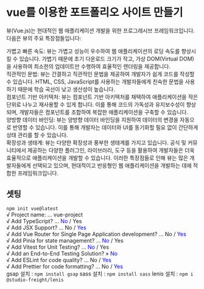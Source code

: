 # vue를 이용한 포트폴리오 사이트 만들기
뷰(Vue.js)는 현대적인 웹 애플리케이션 개발을 위한 프로그레시브 프레임워크입니다. 다음은 뷰의 주요 특장점들입니다:   

가볍고 빠른 속도: 뷰는 가볍고 성능이 우수하여 웹 애플리케이션의 로딩 속도를 향상시킬 수 있습니다. 가볍기 때문에 초기 다운로드 크기가 작고, 가상 DOM(Virtual DOM)을 사용하여 최소한의 업데이트만 수행하여 효율적인 렌더링을 제공합니다.   
직관적인 문법: 뷰는 간결하고 직관적인 문법을 제공하여 개발자가 쉽게 코드를 작성할 수 있습니다. HTML, CSS, JavaScript를 사용하는 개발자들에게 친숙한 문법을 사용하기 때문에 학습 곡선이 낮고 생산성이 높습니다.   
컴포넌트 기반 아키텍처: 뷰는 컴포넌트 기반 아키텍처를 채택하여 애플리케이션을 작은 단위로 나누고 재사용할 수 있게 합니다. 이를 통해 코드의 가독성과 유지보수성이 향상되며, 개발자들은 컴포넌트를 조합하여 복잡한 애플리케이션을 구축할 수 있습니다.   
양방향 데이터 바인딩: 뷰는 양방향 데이터 바인딩을 지원하여 데이터의 변경을 자동으로 반영할 수 있습니다. 이를 통해 개발자는 데이터와 UI를 동기화할 필요 없이 간단하게 상태 관리를 할 수 있습니다.   
확장성과 생태계: 뷰는 다양한 확장성과 풍부한 생태계를 가지고 있습니다. 공식 및 커뮤니티에서 제공하는 다양한 플러그인, 라이브러리, 도구 등을 활용하여 개발자들은 더욱 효율적으로 애플리케이션을 개발할 수 있습니다.
이러한 특장점들로 인해 뷰는 많은 개발자들에게 선택되고 있으며, 현대적이고 반응형인 웹 애플리케이션을 개발하는 데에 적합한 프레임워크입니다.   

## 셋팅
`npm init vue@latest`   
√ Project name: ... vue-project   
√ Add TypeScript? ... <span style="color: blue">No</span> / Yes   
√ Add JSX Support? ... No / <span style="color: blue">Yes</span>    
√ Add Vue Router for Single Page Application development? ... No / <span style="color: blue">Yes</span>   
√ Add Pinia for state management? ... <span style="color: blue">No</span> / Yes   
√ Add Vitest for Unit Testing? ... <span style="color: blue">No</span> / Yes   
√ Add an End-to-End Testing Solution? » <span style="color: blue">No</span>   
√ Add ESLint for code quality? ... No / <span style="color: blue">Yes</span>   
√ Add Prettier for code formatting? ... No / <span style="color: blue">Yes</span>   
gsap 설치 : `npm install gsap`
sass 설치 : `npm install sass`
lenis 설치 : `npm i @studio-freight/lenis`



